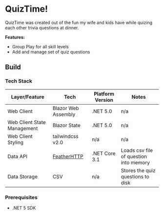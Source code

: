 # QuizTime!

QuizTime was created out of the fun my wife and kids have while quizing each other trivia questions at dinner. 

__Features:__

- Group Play for all skill levels
- Add and manage set of quiz questions

## Build

### Tech Stack

| Layer/Feature               | Tech                | Platform Version | Notes                                  |
| --------------------------- | ------------------- | ---------------- | -------------------------------------- |
| Web Client                  | Blazor Web Assembly | .NET 5.0         | n/a                                    |
| Web Client State Management | Blazor State        | .NET 5.0         | n/a                                    |
| Web Client Styling          | tailwindcss v2.0    | n/a              | n/a                                    |
| Data API                    | [FeatherHTTP](https://github.com/featherhttp/tutorial) | .NET Core 3.1    | Loads csv file of question into memory |
| Data Storage                | CSV                 | n/a              | Stores the quiz questions to disk      |


### Prerequisites

- .NET 5 SDK

  




